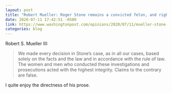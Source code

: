 ```yaml
---
layout: post
title: "Robert Mueller: Roger Stone remains a convicted felon, and rightly so"
date: 2020-07-11 17:42:51 -0500
link: https://www.washingtonpost.com/opinions/2020/07/11/mueller-stone-oped/?arc404=true
categories: blog
---
```

Robert S. Mueller III:

> We made every decision in Stone’s case, as in all our cases, based solely on the facts and the law and in accordance with the rule of law. The women and men who conducted these investigations and prosecutions acted with the highest integrity. Claims to the contrary are false.

I quite enjoy the directness of his prose. 